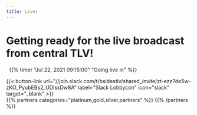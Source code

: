 ```yaml
---
title: Live!
---
```




# Getting ready for the live broadcast from central TLV!
&nbsp;
{{% timer "Jul 22, 2021 09:15:00" "Going live in" %}}
&nbsp;
<div class="row">
	<div class="col-xs-12" id="twitch" style=" --aspect-ratio: 16/9;
  max-width: 85%;
  margin: 0px auto;"></div>
</div>

<div class="row">
  <div class="col-xs-12" id="slack">
      {{< button-link
      url="//join.slack.com/t/bsidestlv/shared_invite/zt-ezz7de5w-zKO_PyubEBs2_UDIssDw8A"
      label="Slack Lobbycon"
      icon="slack"
      target="_blank" >}}
  </div>
  <div class="col-xs-12">
    {{% partners categories="platinum,gold,silver,partners" %}}
	{{% /partners %}}
  </div>
</div>
